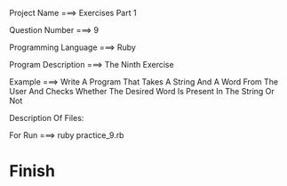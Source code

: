 Project Name ===> Exercises Part 1

Question Number ===> 9

Programming Language ===> Ruby

Program Description ===> The Ninth Exercise

Example ===> Write A Program That Takes A String And A Word From The User And Checks Whether The Desired Word Is Present In The String Or Not

Description Of Files:

For Run ===> ruby practice_9.rb

# Finish
